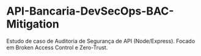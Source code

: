# API-Bancaria-DevSecOps-BAC-Mitigation
Estudo de caso de Auditoria de Segurança de API (Node/Express). Focado em Broken Access Control e Zero-Trust.
